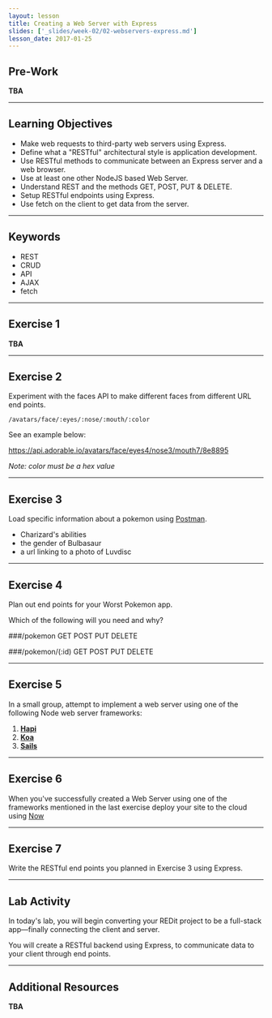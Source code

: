 ```yaml
---
layout: lesson
title: Creating a Web Server with Express
slides: ['_slides/week-02/02-webservers-express.md']
lesson_date: 2017-01-25
---
```


## Pre-Work

**TBA**

---

## Learning Objectives

- Make web requests to third-party web servers using Express.
- Define what a "RESTful" architectural style is application development.
- Use RESTful methods to communicate between an Express server and a web browser.
- Use at least one other NodeJS based Web Server.
- Understand REST and the methods GET, POST, PUT & DELETE.
- Setup RESTful endpoints using Express.
- Use fetch on the client to get data from the server.

---

## Keywords

- REST
- CRUD
- API
- AJAX
- fetch

---

## Exercise 1

**TBA**

---

## Exercise 2

Experiment with the faces API to make different faces from different URL end points.

`/avatars/face/:eyes/:nose/:mouth/:color`

See an example below: 

https://api.adorable.io/avatars/face/eyes4/nose3/mouth7/8e8895

*Note: color must be a hex value*

---

## Exercise 3

Load specific information about a pokemon using [Postman](https://www.getpostman.com/).

- Charizard's abilities
- the gender of Bulbasaur
- a url linking to a photo of Luvdisc

---

## Exercise 4

Plan out end points for your Worst Pokemon app.

Which of the following will you need and why?

###/pokemon
GET
POST
PUT
DELETE

###/pokemon/(:id)
GET
POST
PUT
DELETE

---

## Exercise 5

In a small group, attempt to implement a web server using one of the following Node web server frameworks:

1. [**Hapi**](http://hapijs.com/)
2. [**Koa**](http://koajs.com/)
3. [**Sails**](http://sailsjs.org/)

---

## Exercise 6

When you've successfully created a Web Server using one of the frameworks mentioned in the last exercise
deploy your site to the cloud using [Now](https://zeit.co/now)

---

## Exercise 7

Write the RESTful end points you planned in Exercise 3 using Express.

---

## Lab Activity

In today's lab, you will begin converting your REDit project to be a full-stack app&mdash;finally connecting the client and server.

You will create a RESTful backend using Express, to communicate data to your client through end points.

---

## Additional Resources

**TBA**
